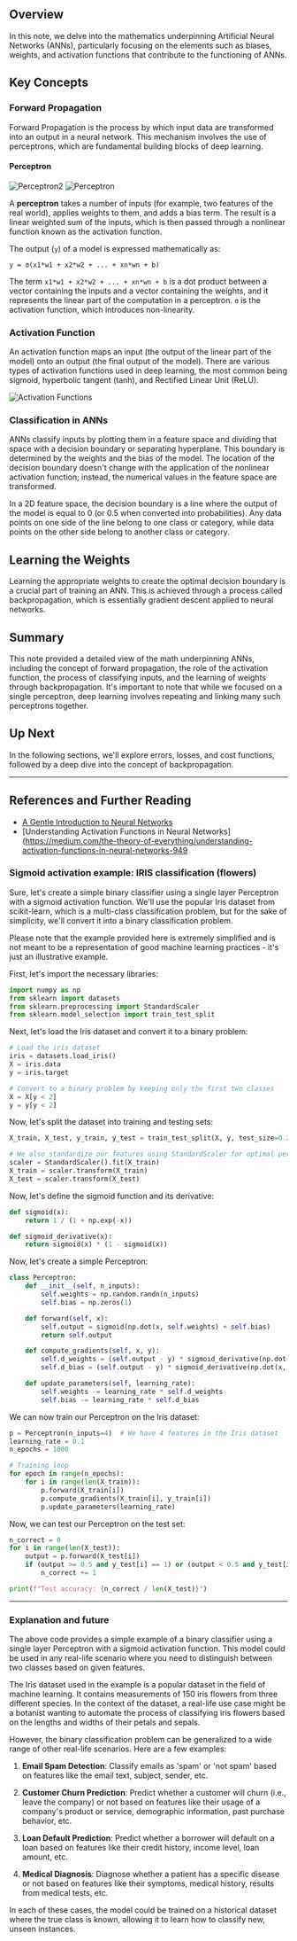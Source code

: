 ## Overview

In this note, we delve into the mathematics underpinning Artificial Neural Networks (ANNs), particularly focusing on the elements such as biases, weights, and activation functions that contribute to the functioning of ANNs.

## Key Concepts

### Forward Propagation
Forward Propagation is the process by which input data are transformed into an output in a neural network. This mechanism involves the use of perceptrons, which are fundamental building blocks of deep learning.

#### Perceptron
![Perceptron2](https://miro.medium.com/v2/resize:fit:1400/1*ts5LSdtkfSsMYS7M0X84Tw.gif)
![Perceptron](https://upload.wikimedia.org/wikipedia/commons/8/8a/Perceptron_example.svg)

A **perceptron** takes a number of inputs (for example, two features of the real world), applies weights to them, and adds a bias term. The result is a linear weighted sum of the inputs, which is then passed through a nonlinear function known as the activation function.

The output (`y`) of a model is expressed mathematically as:

`y = σ(x1*w1 + x2*w2 + ... + xn*wn + b)`

The term `x1*w1 + x2*w2 + ... + xn*wn + b` is a dot product between a vector containing the inputs and a vector containing the weights, and it represents the linear part of the computation in a perceptron. `σ` is the activation function, which introduces non-linearity.

### Activation Function
An activation function maps an input (the output of the linear part of the model) onto an output (the final output of the model). There are various types of activation functions used in deep learning, the most common being sigmoid, hyperbolic tangent (tanh), and Rectified Linear Unit (ReLU).

![Activation Functions](https://miro.medium.com/max/1200/1*4ZEDRpFuCIpUjNgjDdT2Lg.png)

### Classification in ANNs
ANNs classify inputs by plotting them in a feature space and dividing that space with a decision boundary or separating hyperplane. This boundary is determined by the weights and the bias of the model. The location of the decision boundary doesn't change with the application of the nonlinear activation function; instead, the numerical values in the feature space are transformed.

In a 2D feature space, the decision boundary is a line where the output of the model is equal to 0 (or 0.5 when converted into probabilities). Any data points on one side of the line belong to one class or category, while data points on the other side belong to another class or category.

## Learning the Weights
Learning the appropriate weights to create the optimal decision boundary is a crucial part of training an ANN. This is achieved through a process called backpropagation, which is essentially gradient descent applied to neural networks. 

## Summary

This note provided a detailed view of the math underpinning ANNs, including the concept of forward propagation, the role of the activation function, the process of classifying inputs, and the learning of weights through backpropagation. It's important to note that while we focused on a single perceptron, deep learning involves repeating and linking many such perceptrons together. 

## Up Next

In the following sections, we'll explore errors, losses, and cost functions, followed by a deep dive into the concept of backpropagation. 

--- 

## References and Further Reading
- [A Gentle Introduction to Neural Networks](https://towardsdatascience.com/a-gentle-introduction-to-neural-networks-series-part-1-2b90b87795bc)
- [Understanding Activation Functions in Neural Networks](https://medium.com/the-theory-of-everything/understanding-activation-functions-in-neural-networks-949


### Sigmoid activation example: IRIS classification (flowers)
Sure, let's create a simple binary classifier using a single layer Perceptron with a sigmoid activation function. We'll use the popular Iris dataset from scikit-learn, which is a multi-class classification problem, but for the sake of simplicity, we'll convert it into a binary classification problem.

Please note that the example provided here is extremely simplified and is not meant to be a representation of good machine learning practices - it's just an illustrative example. 

First, let's import the necessary libraries:

```python
import numpy as np
from sklearn import datasets
from sklearn.preprocessing import StandardScaler
from sklearn.model_selection import train_test_split
```

Next, let's load the Iris dataset and convert it to a binary problem:

```python
# Load the iris dataset
iris = datasets.load_iris()
X = iris.data
y = iris.target

# Convert to a binary problem by keeping only the first two classes
X = X[y < 2]
y = y[y < 2]
```

Now, let's split the dataset into training and testing sets:

```python
X_train, X_test, y_train, y_test = train_test_split(X, y, test_size=0.2, random_state=42)

# We also standardize our features using StandardScaler for optimal performance
scaler = StandardScaler().fit(X_train)
X_train = scaler.transform(X_train)
X_test = scaler.transform(X_test)
```

Now, let's define the sigmoid function and its derivative:

```python
def sigmoid(x):
    return 1 / (1 + np.exp(-x))

def sigmoid_derivative(x):
    return sigmoid(x) * (1 - sigmoid(x))
```

Now, let's create a simple Perceptron:

```python
class Perceptron:
    def __init__(self, n_inputs):
        self.weights = np.random.randn(n_inputs)
        self.bias = np.zeros(1)

    def forward(self, x):
        self.output = sigmoid(np.dot(x, self.weights) + self.bias)
        return self.output

    def compute_gradients(self, x, y):
        self.d_weights = (self.output - y) * sigmoid_derivative(np.dot(x, self.weights) + self.bias) * x
        self.d_bias = (self.output - y) * sigmoid_derivative(np.dot(x, self.weights) + self.bias)

    def update_parameters(self, learning_rate):
        self.weights -= learning_rate * self.d_weights
        self.bias -= learning_rate * self.d_bias
```

We can now train our Perceptron on the Iris dataset:

```python
p = Perceptron(n_inputs=4)  # We have 4 features in the Iris dataset
learning_rate = 0.1
n_epochs = 1000

# Training loop
for epoch in range(n_epochs):
    for i in range(len(X_train)):
        p.forward(X_train[i])
        p.compute_gradients(X_train[i], y_train[i])
        p.update_parameters(learning_rate)
```

Now, we can test our Perceptron on the test set:

```python
n_correct = 0
for i in range(len(X_test)):
    output = p.forward(X_test[i])
    if (output >= 0.5 and y_test[i] == 1) or (output < 0.5 and y_test[i] == 0):
        n_correct += 1

print(f"Test accuracy: {n_correct / len(X_test)}")
```
-----
### Explanation and future

The above code provides a simple example of a binary classifier using a single layer Perceptron with a sigmoid activation function. This model could be used in any real-life scenario where you need to distinguish between two classes based on given features.

The Iris dataset used in the example is a popular dataset in the field of machine learning. It contains measurements of 150 iris flowers from three different species. In the context of the dataset, a real-life use case might be a botanist wanting to automate the process of classifying iris flowers based on the lengths and widths of their petals and sepals.

However, the binary classification problem can be generalized to a wide range of other real-life scenarios. Here are a few examples:

1. **Email Spam Detection**: Classify emails as 'spam' or 'not spam' based on features like the email text, subject, sender, etc.

2. **Customer Churn Prediction**: Predict whether a customer will churn (i.e., leave the company) or not based on features like their usage of a company's product or service, demographic information, past purchase behavior, etc.

3. **Loan Default Prediction**: Predict whether a borrower will default on a loan based on features like their credit history, income level, loan amount, etc.

4. **Medical Diagnosis**: Diagnose whether a patient has a specific disease or not based on features like their symptoms, medical history, results from medical tests, etc.

In each of these cases, the model could be trained on a historical dataset where the true class is known, allowing it to learn how to classify new, unseen instances.
